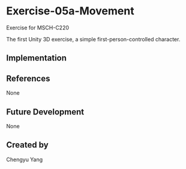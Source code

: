 # Exercise-05a-Movement

Exercise for MSCH-C220

The first Unity 3D exercise, a simple first-person-controlled character.

## Implementation

## References

None

## Future Development

None

## Created by 
 Chengyu Yang